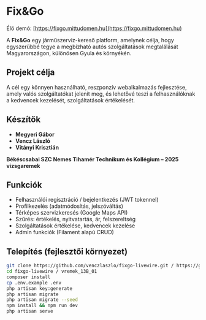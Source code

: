 # Fix&Go

Élő demó: [https://fixgo.mittudomen.hu](https://fixgo.mittudomen.hu)

 A **Fix&Go** egy járműszerviz-kereső platform, amelynek célja, hogy egyszerűbbé tegye a megbízható autós szolgáltatások megtalálását Magyarországon, különösen Gyula és környékén.



## Projekt célja

A cél egy könnyen használható, reszponzív webalkalmazás fejlesztése, amely valós szolgáltatókat jelenít meg, és lehetővé teszi a felhasználóknak a kedvencek kezelését, szolgáltatások értékelését.

## Készítők

- **Megyeri Gábor**
- **Vencz László**
- **Vitányi Krisztián**

**Békéscsabai SZC Nemes Tihamér Technikum és Kollégium – 2025 vizsgaremek**

## Funkciók

- Felhasználói regisztráció / bejelentkezés (JWT tokennel)
- Profilkezelés (adatmódosítás, jelszóváltás)
- Térképes szervizkeresés (Google Maps API)
- Szűrés: értékelés, nyitvatartás, ár, felszereltség
- Szolgáltatások értékelése, kedvencek kezelése
- Admin funkciók (Filament alapú CRUD)

## Telepítés (fejlesztői környezet)

```bash
git clone https://github.com/venczlaszlo/fixgo-livewire.git / https://git.gszi.edu.hu/vizsgaremek2425/vremek_13B_01.git
cd fixgo-livewire / vremek_13B_01
composer install
cp .env.example .env
php artisan key:generate
php artisan migrate
php artisan migrate --seed
npm install && npm run dev
php artisan serve

